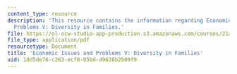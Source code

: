```yaml
---
content_type: resource
description: 'This resource contains the information regarding Economic Issues and
  Problems V: Diversity in Families.'
file: https://ol-ocw-studio-app-production.s3.amazonaws.com/courses/21a-230j-the-contemporary-american-family-spring-2004/1dd5de76c263ecf805bdd9638b2509f9_MIT21A_230JS04_econissues5.pdf
file_type: application/pdf
resourcetype: Document
title: 'Economic Issues and Problems V: Diversity in Families'
uid: 1dd5de76-c263-ecf8-05bd-d9638b2509f9
---
```

